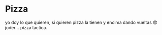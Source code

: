 # Pizza
<p>yo doy lo que quieren, si quieren pizza la tienen y encima dando vueltas 😎 joder... pizza tactica.</p>
<img href="../img/pngwing.com.png"></img>
